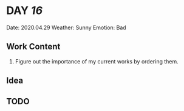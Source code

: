 # DAY _16_
Date: 2020.04.29
Weather: Sunny
Emotion: Bad
## Work Content
1. Figure out the importance of my current works by ordering them.

## Idea

## TODO
